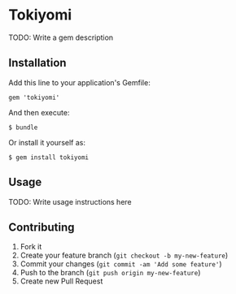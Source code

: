 # Tokiyomi

TODO: Write a gem description

## Installation

Add this line to your application's Gemfile:

    gem 'tokiyomi'

And then execute:

    $ bundle

Or install it yourself as:

    $ gem install tokiyomi

## Usage

TODO: Write usage instructions here

## Contributing

1. Fork it
2. Create your feature branch (`git checkout -b my-new-feature`)
3. Commit your changes (`git commit -am 'Add some feature'`)
4. Push to the branch (`git push origin my-new-feature`)
5. Create new Pull Request
